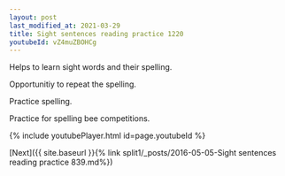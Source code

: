 ```yaml
---
layout: post
last_modified_at: 2021-03-29
title: Sight sentences reading practice 1220
youtubeId: vZ4muZBOHCg
---
```

 
 
Helps to learn sight words and their spelling.

Opportunitiy to repeat the spelling. 

Practice spelling. 
 
Practice for spelling bee competitions. 
 
{% include youtubePlayer.html id=page.youtubeId %}
 
 

[Next]({{ site.baseurl }}{% link  split1/_posts/2016-05-05-Sight sentences reading practice 839.md%})
 
